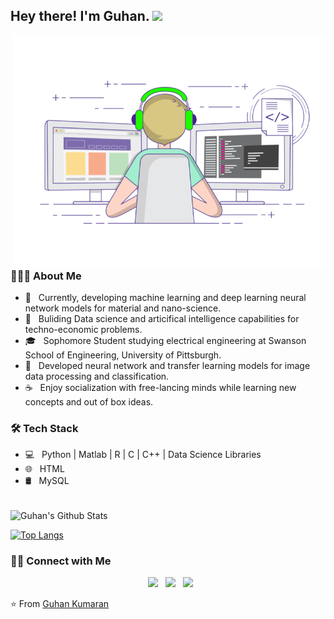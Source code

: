 <h2> Hey there! I'm Guhan. <img src="https://github.com/souvikguria98/souvikguria98/blob/master/Hi.gif" width="25"></h2>
<img align="right" alt="GIF" src="https://raw.githubusercontent.com/devSouvik/devSouvik/master/gif3.gif" width="500"/>

<h3> 👨🏻‍💻 About Me </h3>

- 🔭 &nbsp; Currently, developing machine learning and deep learning neural network models for material and nano-science. 
- 🤔 &nbsp; Buliding Data science and articifical intelligence capabilities for techno-economic problems.
- 🎓 &nbsp; Sophomore Student studying electrical engineering at Swanson School of Engineering, University of Pittsburgh.
- 🌱 &nbsp; Developed neural network and transfer learning models for image data processing and classification.
- ☕ &nbsp; Enjoy socialization with free-lancing minds while learning new concepts and out of box ideas. 

<h3>🛠 Tech Stack</h3>

- 💻 &nbsp; Python | Matlab | R | C | C++ | Data Science Libraries
- 🌐 &nbsp; HTML
- 🛢 &nbsp; MySQL


<br>

<img align="center" src="https://github-readme-stats.vercel.app/api?username=Guhandot7&include_all_commits=true&count_private=true&show_icons=true&line_height=20&title_color=7A7ADB&icon_color=2234AE&text_color=D3D3D3&bg_color=0,000000,130F40" alt="Guhan's Github Stats">

</br>

[![Top Langs](https://github-readme-stats.vercel.app/api/top-langs/?username=Guhandot7&layout=compact&text_color=daf7dc&bg_color=151515)](https://github.com/Guhandot7/github-readme-stats)


<h3> 🤝🏻 Connect with Me </h3>

<p align="center"> 
&nbsp; <a href="https://www.instagram.com/guhan25k/" target="_blank" rel="noopener noreferrer"><img src="https://img.icons8.com/plasticine/100/000000/instagram-new.png" width="50" /></a>  
&nbsp; <a href="https://www.linkedin.com/in/guhan-kumaran-37387323b/" target="_blank" rel="noopener noreferrer"><img src="https://img.icons8.com/plasticine/100/000000/linkedin.png" width="50" /></a>
&nbsp; <a href="mailto:guhankumaran25@gmail.com" target="_blank" rel="noopener noreferrer"><img src="https://img.icons8.com/plasticine/100/000000/gmail.png"  width="50" /></a>
</p>

⭐️ From [Guhan Kumaran](https://github.com/Guhandot7)
